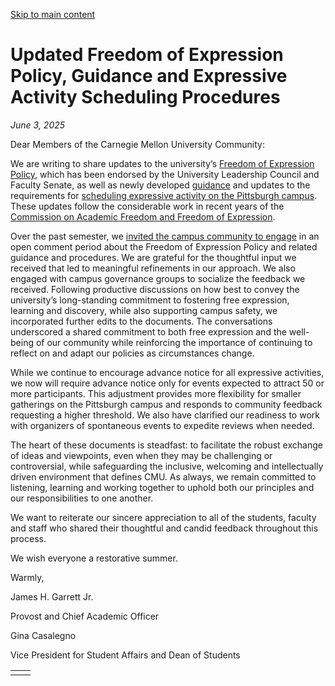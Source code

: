 [Skip to main content](https://www.cmu.edu/leadership/the-provost/campus-comms/06-03-25#main-content)

# Updated Freedom of Expression Policy, Guidance and Expressive Activity Scheduling Procedures

_June 3, 2025_

Dear Members of the Carnegie Mellon University Community:

We are writing to share updates to the university’s [Freedom of Expression Policy](https://www.cmu.edu/policies/administrative-and-governance/freedom-of-expression/index.html), which has been endorsed by the University Leadership Council and Faculty Senate, as well as newly developed [guidance](https://www.cmu.edu/expressive-activity/guidance.html) and updates to the requirements for [scheduling expressive activity on the Pittsburgh campus](https://www.cmu.edu/student-affairs/dean/expressive-activity/). These updates follow the considerable work in recent years of the [Commission on Academic Freedom and Freedom of Expression](https://www.cmu.edu/leadership/the-provost/provost-initiatives-academic-freedom).

Over the past semester, we [invited the campus community to engage](https://www.cmu.edu/leadership/the-provost/campus-comms/03-11-25) in an open comment period about the Freedom of Expression Policy and related guidance and procedures. We are grateful for the thoughtful input we received that led to meaningful refinements in our approach. We also engaged with campus governance groups to socialize the feedback we received. Following productive discussions on how best to convey the university’s long-standing commitment to fostering free expression, learning and discovery, while also supporting campus safety, we incorporated further edits to the documents. The conversations underscored a shared commitment to both free expression and the well-being of our community while reinforcing the importance of continuing to reflect on and adapt our policies as circumstances change.

While we continue to encourage advance notice for all expressive activities, we now will require advance notice only for events expected to attract 50 or more participants. This adjustment provides more flexibility for smaller gatherings on the Pittsburgh campus and responds to community feedback requesting a higher threshold. We also have clarified our readiness to work with organizers of spontaneous events to expedite reviews when needed.

The heart of these documents is steadfast: to facilitate the robust exchange of ideas and viewpoints, even when they may be challenging or controversial, while safeguarding the inclusive, welcoming and intellectually driven environment that defines CMU. As always, we remain committed to listening, learning and working together to uphold both our principles and our responsibilities to one another.

We want to reiterate our sincere appreciation to all of the students, faculty and staff who shared their thoughtful and candid feedback throughout this process.

We wish everyone a restorative summer.

Warmly,

James H. Garrett Jr.

Provost and Chief Academic Officer

Gina Casalegno

Vice President for Student Affairs and Dean of Students

|     |     |
| --- | --- |
|  |  |
